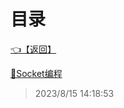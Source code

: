 # 目录  


[👈【返回】](/--目录--/dotnet/CSharp笔记/--目录--CSharp笔记)  


[📜Socket编程](/dotnet/CSharp笔记/网络编程/Socket编程)  







> 2023/8/15 14:18:53
